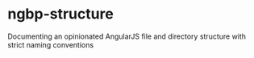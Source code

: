 # ngbp-structure
Documenting an opinionated AngularJS file and directory structure with strict naming conventions
